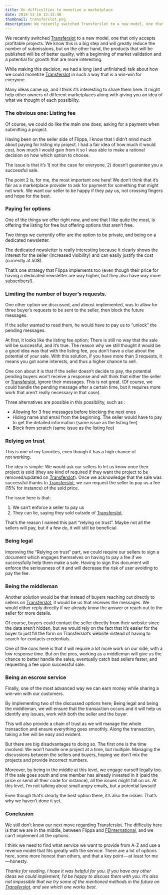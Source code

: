 ```yaml
---
title: On difficulties to monetize a marketplace
date: 2018-11-16 12:15:40
thumbnail: transferslot.png
description: We recently switched Transferslot to a new model, one that only accepts profitable projects. We know this is a big step and will greatly reduce the number of submissions, but on the other hand, the products that will be published will be of better quality, with a beginning of market validation and a potential for growth that are more interesting.
---
```



<image-tag src="https://cdn-images-1.medium.com/max/1024/1*d8OhZzJwA-Xs3ZvNvTGXcQ.png" filename="transferslot.png" />

We recently switched [Transferslot](https://transferslot.com) to a new model, one that only accepts profitable projects. We know this is a big step and will greatly reduce the number of submissions, but on the other hand, the products that will be published will be of better quality, with a beginning of market validation and a potential for growth that are more interesting.

While making this decision, we had a long (and unfinished) talk about how we could monetize [Transferslot](https://transferslot.com) in such a way that is a win-win for everyone.

Many ideas came up, and I think it’s interesting to share them here. It might help other owners of different marketplaces along with giving you an idea of what we thought of each possibility.

### The obvious one: Listing fee

Of course, we could do like the main one does; asking for a payment when submitting a project.

Having been on the seller side of Flippa, I know that I didn’t mind much about paying for listing my project. I had a fair idea of how much it would cost, how much I would gain from it so I was able to make a rational decision on how which option to choose.

The issue is that it’s 1) not the case for everyone, 2) doesn’t guarantee you a successful sale.

The point 2 is, for me, the most important one here! We don’t think that it’s fair as a marketplace provider to ask for payment for something that might not work. We want our seller to be happy if they pay us, not crossing fingers and hope for the best.

### Paying for options

One of the things we offer right now, and one that I like quite the most, is offering the listing for free but offering options that aren’t free.

Two things we currently offer are the option to be private, and being on a dedicated newsletter.

The dedicated newsletter is really interesting because it clearly shows the interest for the seller (increased visibility) and can easily justify the cost (currently at 50$).

That’s one strategy that Flippa implements too (even though their price for having a dedicated newsletter are way higher, but they also have way more subscribers!).

### Limiting the number of buyer’s requests.

One other option we discussed, and almost implemented, was to allow for three buyer’s requests to be sent to the seller, then block the future messages.

If the seller wanted to read them, he would have to pay us to “unlock” the pending messages.

At first, it looks like the listing fee option; There is still no way that the sale will be successful, and it’s true. The reason why we still thought it would be a good idea was that with the listing fee, you don’t have a clue about the potential of your sale. With this solution, if you have more than 3 requests, it means you got some interests, and thus a higher chance to sell.

One con about it is that if the seller doesn’t decide to pay, the potential pending buyers won’t receive a response and will think that either the seller or [Transferslot](https://transferslot.com), ignore their messages. This is not great. (Of course, we could handle the pending message after a certain time, but it requires more work that aren’t really necessary in that case).

Three alternatives are possible in this possibility, such as :

*   Allowing for 3 free messages before blocking the next ones
*   Hiding name and email from the beginning. The seller would have to pay to get the detailed information (same issue as the listing fee)
*   Block from scratch (same issue as the listing fee)

### Relying on trust

This is one of my favorites, even though it has a high chance of not working.

The idea is simple: We would ask our sellers to let us know once their project is sold (they are kind of required if they want the project to be removed/updated on [Transferslot](https://transferslot.com)). Once we acknowledge that the sale was successful thanks to [Transferslot](https://transferslot.com), we can request the seller to pay us a fee (15% for instance) of the sold price.

The issue here is that:

1.  We can’t enforce a seller to pay us
2.  They can lie, saying they sold outside of [Transferslot](https://transferslot.com).

That’s the reason I named this part “relying on trust”. Maybe not all the sellers will pay, but if a few do, it will still be beneficial.

### Being legal

Improving the “Relying on trust” part, we could require our sellers to sign a document which engages themselves on having to pay a fee if we successfully help them make a sale. Having to sign this document will enforce the seriousness of it and will decrease the risk of user avoiding to pay the fee.

### Being the middleman

Another solution would be that instead of buyers reaching out directly to sellers on [Transferslot](https://transferslot.com), it would be us that receives the messages. We would either reply directly if we already know the answer or reach out to the seller for more details.

Of course, buyers could contact the seller directly from their website since the data aren’t hidden, but we would rely on the fact that it’s easier for the buyer to just fill the form on Transferslot’s website instead of having to search for contacts credentials.

One of the cons here is that it will require a lot more work on our side, with a low response time. But on the pros, working as a middleman will give us the chance to better handle the sales, eventually catch bad sellers faster, and requesting a fee upon successful sale.

### Being an escrow service

Finally, one of the most advanced way we can earn money while sharing a win-win with our customers.

By implementing two of the discussed options here; Being legal and being the middleman, we will ensure that the transaction occurs and it will help us identify any issues, work with both the seller and the buyer.

This will also provide a chain of trust as we will manage the whole transaction and ensure everything goes smoothly. Along the transaction, taking a fee will be easy and evident.

But there are big disadvantages to doing so. The first one is the time involved. We won’t handle one project at a time, but multiple. Managing the discussions between the sellers and buyers, hoping we don’t mix the projects and provide incorrect numbers.

Moreover, by being in the middle at this level, we engage ourself legally too. If the sale goes south and one member has already invested in it (paid the price or send all their code for instance), all the issues might fall on us. At this level, I’m not talking about small angry emails, but a potential lawsuit!

Even though that’s clearly the best option there, it’s also the riskier. That’s why we haven’t done it yet.

### Conclusion

We still don’t know our next move regarding Transferslot. The difficulty here is that we are in the middle, between Flippa and [FEInternational](https://feinternational.com/), and we can’t implement all the options.

I think we need to find what service we want to provide from A-Z and use a revenue model that fits greatly with the service. There are a lot of options here, some more honest than others, and that a key point — at least for me — honesty.

_Thanks for reading, I hope it was helpful for you. If you have any other ideas we could implement, I’d be happy to discuss them with you. It’s also not impossible that we try some of the mentioned methods in the future on [Transferslot](https://transferslot.com), and see which one works best._